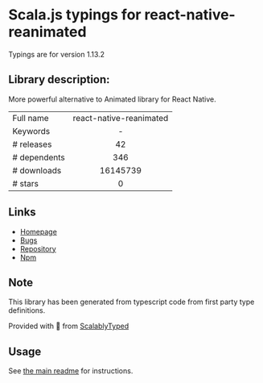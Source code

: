 
# Scala.js typings for react-native-reanimated

Typings are for version 1.13.2

## Library description:
More powerful alternative to Animated library for React Native.

|                    |                 |
| ------------------ | :-------------: |
| Full name          | react-native-reanimated |
| Keywords           | - |
| # releases         | 42 |
| # dependents       | 346 |
| # downloads        | 16145739 |
| # stars            | 0 |

## Links
- [Homepage](https://github.com/software-mansion/react-native-reanimated#readme)
- [Bugs](https://github.com/software-mansion/react-native-reanimated/issues)
- [Repository](https://github.com/software-mansion/react-native-reanimated)
- [Npm](https://www.npmjs.com/package/react-native-reanimated)
    


## Note
This library has been generated from typescript code from first party type definitions.

Provided with :purple_heart: from [ScalablyTyped](https://github.com/oyvindberg/ScalablyTyped)

## Usage
See [the main readme](../../readme.md) for instructions.


